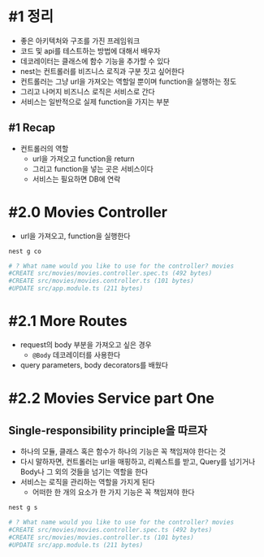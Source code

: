# #1 정리

- 좋은 아키텍처와 구조를 가진 프레임워크
- 코드 및 api를 테스트하는 방법에 대해서 배우자
- 데코레이터는 클래스에 함수 기능을 추가할 수 있다
- nest는 컨트롤러를 비즈니스 로직과 구분 짓고 싶어한다
- 컨트롤러는 그냥 url을 가져오는 역할일 뿐이며 function을 실행하는 정도
- 그리고 나머지 비즈니스 로직은 서비스로 간다
- 서비스는 일반적으로 실제 function을 가지는 부분

## #1 Recap

- 컨트롤러의 역할
  - url을 가져오고 function을 return
  - 그리고 function을 넣는 곳은 서비스이다
  - 서비스는 필요하면 DB에 연락

# #2.0 Movies Controller

- url을 가져오고, function을 실행한다

```bash
nest g co

# ? What name would you like to use for the controller? movies
#CREATE src/movies/movies.controller.spec.ts (492 bytes)
#CREATE src/movies/movies.controller.ts (101 bytes)
#UPDATE src/app.module.ts (211 bytes)
```

# #2.1 More Routes

- request의 body 부분을 가져오고 싶은 경우
  - `@Body` 데코레이터를 사용한다
- query parameters, body decorators를 배웠다

# #2.2 Movies Service part One

## Single-responsibility principle을 따르자

- 하나의 모듈, 클래스 혹은 함수가 하나의 기능은 꼭 책임져야 한다는 것
- 다시 말하자면, 컨트롤러는 url을 매핑하고, 리퀘스트를 받고, Query를 넘기거나 Body나 그 외의 것들을 넘기는 역할을 한다
- 서비스는 로직을 관리하는 역할을 가지게 된다
  - 어떠한 한 개의 요소가 한 가지 기능은 꼭 책임져야 한다

```bash
nest g s

# ? What name would you like to use for the controller? movies
#CREATE src/movies/movies.controller.spec.ts (492 bytes)
#CREATE src/movies/movies.controller.ts (101 bytes)
#UPDATE src/app.module.ts (211 bytes)
```
